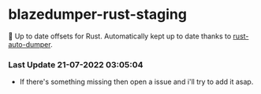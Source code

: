 # blazedumper-rust-staging

🚀 Up to date offsets for Rust. Automatically kept up to date thanks to [rust-auto-dumper](https://github.com/Akandesh/rust-auto-dumper).


### Last Update 21-07-2022 03:05:04
- If there's something missing then open a issue and i'll try to add it asap.